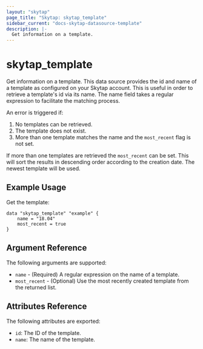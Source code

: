 ```yaml
---
layout: "skytap"
page_title: "Skytap: skytap_template"
sidebar_current: "docs-skytap-datasource-template"
description: |-
  Get information on a template.
---
```


# skytap_template

Get information on a template. This data source provides the id and name of a template as configured on your Skytap account.
This is useful in order to retrieve a template's id via its name. The name field takes a regular expression to facilitate
the matching process.

An error is triggered if:
 1. No templates can be retrieved.
 2. The template does not exist.
 3. More than one template matches the name and the `most_recent` flag is not set.
 
If more than one templates are retrieved the `most_recent` can be set. 
This will sort the results in descending order according to the creation date. The newest template will be used.

## Example Usage

Get the template:

```hcl
data "skytap_template" "example" {
 	name = "18.04"
    most_recent = true
}

```

## Argument Reference

The following arguments are supported:

* `name` - (Required) A regular expression on the name of a template.
* `most_recent` - (Optional) Use the most recently created template from the returned list.

## Attributes Reference

The following attributes are exported:

* `id`: The ID of the template.
* `name`: The name of the template.
